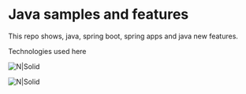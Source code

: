 # Java samples and features


This repo shows, java, spring boot, spring apps and java new features.


Technologies used here

![N|Solid](https://maven.apache.org/images/maven-logo-black-on-white.png)

![N|Solid](https://spring.io/img/homepage/icon-spring-framework.svg)

